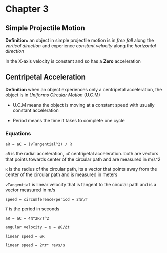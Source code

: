 # Chapter 3

## Simple Projectile Motion

**Definition:** an object in simple projectile motion is in *free fall* along the *vertical direction* and experience *constant velocity* along the *horizontal direction*

In the X-axis velocity is constant and so has a **Zero** acceleration


## Centripetal Acceleration

**Definition** when an object experiences only a centripetal acceleration, the object is in *Uniforms Circular Motion* (U.C.M)

* U.C.M means the object is moving at a constant speed with usually constant acceleration

* Period means the time it takes to complete one cycle

### Equations

`aR = aC = (vTangential^2) / R`

`aR` is the radial acceleration, `aC` centripetal acceleration. both are vectors that points towards center of the circular path and are measured in m/s^2

`R` is the radius of the circular path, its a vector that points away from the center of the circular path and is measured in meters

`vTangential` is linear velocity that is tangent to the circular path and is a vector measured in m/s

`speed = circumference/period = 2πr/T`

`T` is the period in seconds

`aR = aC = 4π^2R/T^2`

`angular velocity = ω = Δθ/Δt`

`linear speed = ωR`

`linear speed = 2πr* revs/s`



